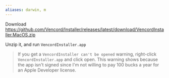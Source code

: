 ```yaml
---
aliases: darwin, m
---
```


Download https://github.com/Vencord/Installer/releases/latest/download/VencordInstaller.MacOS.zip

Unzip it, and run `VencordInstaller.app`

> If you get a `VencordInstaller can't be opened` warning, right-click `VencordInstaller.app` and click open.
> This warning shows because the app isn't signed since I'm not willing to pay 100 bucks a year for an Apple Developer license.
